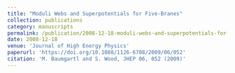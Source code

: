```yaml
---
title: "Moduli Webs and Superpotentials for Five-Branes"
collection: publications
category: manuscripts
permalink: /publication/2008-12-18-moduli-webs-and-superpotentials-for-five-branes
date: 2008-12-18
venue: 'Journal of High Energy Physics'
paperurl: 'https://doi.org/10.1088/1126-6708/2009/06/052'
citation: 'M. Baumgartl and S. Wood, JHEP 06, 052 (2009)'
---
```

